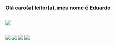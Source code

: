 ### Olá caro(a) leitor(a), meu nome é Eduardo

##

<div>
  <img heigth="180em" src="https://github-readme-stats.vercel.app/api/top-langs/?username=dukrl722&layout=compact&langs_count=16&theme=dracula"/>
</div>

##

<div>
  <a href="https://www.linkedin.com/in/eduardodvp/" target="_blank"><img src="https://img.shields.io/badge/LinkedIn-0077B5?style=for-the-badge&logo=linkedin&logoColor=white"></a>
  <a href="https://www.instagram.com/_dukrl1/" target="_blank"><img src="https://img.shields.io/badge/Instagram-E4405F?style=for-the-badge&logo=instagram&logoColor=white"></a>
  <a href="mailto:eduardo.da.silva1@outlook.com" target="_blank"><img src="https://img.shields.io/badge/Microsoft_Outlook-0078D4?style=for-the-badge&logo=microsoft-outlook&logoColor=white"></a>
  <a href="mailto:dasilvaedu.55@gmail.com" target="_blank"><img src="https://img.shields.io/badge/Gmail-D14836?style=for-the-badge&logo=gmail&logoColor=white"></a>
</div>

